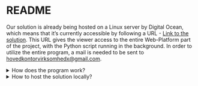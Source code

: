 # README
Our solution is already being hosted on a Linux server by Digital Ocean, which means that it’s currently accessible by following a URL - [Link to the solution](174.138.13.127/). This URL gives the viewer access to the entire Web-Platform part of the project, with the Python script running in the background. In order to utilize the entire program, a mail is needed to be sent to hovedkontorvirksomhedx@gmail.com.

<details><summary>How does the program work?</summary>
<p>

As the Web-Platform retrieves data from the database, there won't appear much at the dashboard page other than some test invoices sent by us in order to illustrate the concept. Whenever a service has unapproved as its status, the field of approving an invoice is locked. However, the “unapproved service” field can be clicked (on the warning icon or text) in order to change some values of services relating to the given invoice. If the “Save services” is clicked the services get approved and the “Approve invoice” button is unlocked. The following illustrates the process of approving an invoice on the Web-Platform.

Step 1. 
 ![image](gitimages/step1.jpg)
Step 2.
 ![image](gitimages/step2.jpg)
Step 3.
 ![image](gitimages/step3.jpg)

The Web-Platform implements a logging system as well. This is mostly done for our sake as prints don't appear on the server. Instead, we chose to log some of the main tasks in our database in order to validate the program running as expected. The Web-Platform retrieves information about the log table appearing in the “Log” section
</p>
</details>



<details><summary>How to host the solution locally?</summary>
<p>
As the solution consists of several parts including different languages, the setup for running it locally is rather complicated. The simplest way to start this process is by downloading the ERP-System repository from GitHub and then placing the entire folder into your local Apache servers html / web folder and importing the database .sql file into your local MySQL server.

<b>If you already have your own server, skip this part</b>
<details><summary>Setting up PHP and MySQL</summary>
<p>

In case you don’t have a local Apache and MySQL server to execute the PHP part of the program, then the easiest way to fulfill these requirements is to download a program called XAMPP, this is a program which will install a local Apache and MySQL server. When this is installed, start up the XAMPP control panel and start the services “Apache” and “MySQL” as seen below.

 ![image](gitimages/xampp.jpg)

Once this is done, navigate to your localhost and to phpmyadmin (This is usually localhost/phpmyadmin), In here, create a new database by clicking on the “New” button on the left menu, give the database a name. When it’s done, select the database, navigate to “Import” and choose the sql file located in the root folder of the downloaded repository.
 ![image](gitimages/phpmyadmin.jpg)

 Now that this is done, copy the rest of the code into your xampp/htdocs/{a folder you made}, now you have your own local Apache and MySQL server.
</p>
</details>
<b>Continue from here if you already have Apache and MySQL server’s setup</b>
Now that you’ve set up your local servers, placed the files correctly and imported the database, all there’s left to do is create both the Python script and PHP codes config files and run the Python script. For the PHP config, go into the config folder located in the root directory and create a file called “Database.config.php”, then write the following code:
<b>If you installed XAMPP you can use the root user, otherwise replace the user and password with the database user you have.</b>

```php
<?php
    CONST       _DB_HOST_      = 'localhost',
                _DB_NAME_      = 'THE NAME OF YOUR DATABASE',
                _DB_USER_      = 'root',
                _DB_PASSWORD_  = '',
                _DB_PREFIX_    = '',
                _MYSQL_ENGINE_ = 'InnoDB';

```

</p>
<details>
<summary>Setting up Python</summary>
<p>
The Python program is found within the Python folder, which can run separately by executing the Controller.py. The Python program doesn’t depend on the Web-Platform in any way, but on the database. However, the Python code can be executed without having to connect with the database due to several try-catches implemented (cf. Error Handling) but won't function as expected due to being unable to select and insert data. A requirements.txt file is created (cf. requirements.txt) along with a venv folder to set up the virtual environment. Most of the libraries are already a part of Python version 3.8, which is the one used for coding the program. You will find a config.ini file both for setting up the program for the server and local. The local setup is currently out commented.in the appendices, which should be placed within the Python directory. Otherwise, the config.ini file is as follows:

```
FOR LOCAL
[Gmail]
user = hovedkontorvirksomhedx@gmail.com
password = pazpeq-wuDbi8-gobsyn
host = imap.gmail.com
port = 993
SMTP_server = smtp.gmail.com
SMTP_port = 465

[Logo]
logo = /Users/markcederborg/Documents/GitHub/ERPSystem/Python/logo.png

[Template]
template = /Users/markcederborg/Documents/GitHub/ERPSystem/Python/Attachment_Dir/Invoice_template.xlsx

[Database]
host=localhost
user=root
password=!Sommer2017
database=erp

[Directories]
new_invoices_dir = /Users/markcederborg/Documents/GitHub/ERPSystem/Python/Attachment_Dir/new_invoices
treated_invoices_dir = /Users/markcederborg/Documents/GitHub/ERPSystem/Python/Attachment_Dir/treated_invoices
```
<i>Please note that the paths should be replaced according to the directory, where you have placed the folder on your local machine.</i>
</p>
</details>
</details>
